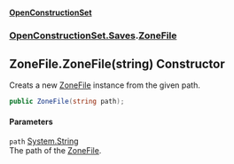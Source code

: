 #### [OpenConstructionSet](index.md 'index')
### [OpenConstructionSet.Saves](index.md#OpenConstructionSet_Saves 'OpenConstructionSet.Saves').[ZoneFile](QvuJ8TdQtNzS74FSwSKivA.md 'OpenConstructionSet.Saves.ZoneFile')
## ZoneFile.ZoneFile(string) Constructor
Creats a new [ZoneFile](QvuJ8TdQtNzS74FSwSKivA.md 'OpenConstructionSet.Saves.ZoneFile') instance from the given path.  
```csharp
public ZoneFile(string path);
```
#### Parameters
<a name='OpenConstructionSet_Saves_ZoneFile_ZoneFile(string)_path'></a>
`path` [System.String](https://docs.microsoft.com/en-us/dotnet/api/System.String 'System.String')  
The path of the [ZoneFile](QvuJ8TdQtNzS74FSwSKivA.md 'OpenConstructionSet.Saves.ZoneFile').
  
